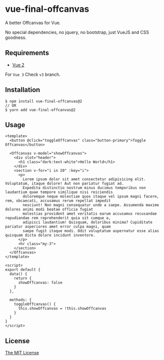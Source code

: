 # vue-final-offcanvas

A better Offcanvas for Vue.

No special dependencies, no jquery, no bootstrap, just VueJS and CSS goodness.

## Requirements

- [Vue 2](https://v2.vuejs.org/)

For `Vue 3` Check `v3` branch.

## Installation

```shell
$ npm install vue-final-offcanvas@2
// OR
$ yarn add vue-final-offcanvas@2
```

## Usage

```vue
<template>
  <button @click="toggleOffcanvas" class="button-primary">Toggle Offcanvas</button>

  <Offcanvas v-model="showOffcanvas">
    <div slot="header">
      <h1 class="dark:text-white">Hello World</h1>
    </div>
    <section v-for="i in 20" :key="i">
      <p>
        Lorem ipsum dolor sit amet consectetur adipisicing elit. Voluptatum, itaque dolore! Aut non pariatur fugiat ad.
        Expedita distinctio nostrum minus ducimus temporibus non laudantium quae tempore similique nisi reiciendis
        doloremque neque molestiae quos itaque vel ipsum magni facere, rem, obcaecati, accusamus rerum repellat impedit
        nesciunt! Non magni consequatur unde a saepe. Assumenda maxime dolores animi modi beatae officia fugiat
        molestias provident amet veritatis earum accusamus recusandae repudiandae rem reprehenderit quia sit cumque a,
        adipisci laudantium! Quisquam, doloribus minima? Cupiditate pariatur asperiores amet error culpa magni, quam
        saepe fugit itaque modi. Odit voluptatum aspernatur esse alias quisquam dicta dolore incidunt inventore.
      </p>
      <hr class="my-3">
    </section>
  </Offcanvas>
</template>

<script>
export default {
  data() {
    return {
      showOffcanvas: false
    }
  },

  methods: {
    toggleOffcanvas() {
      this.showOffcanvas = !this.showOffcanvas
    }
  }
}
</script>
```

## License

[The MIT License](http://opensource.org/licenses/MIT)
